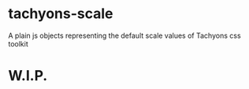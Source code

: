 # tachyons-scale
A plain js objects representing the default scale values of Tachyons css toolkit

# W.I.P.